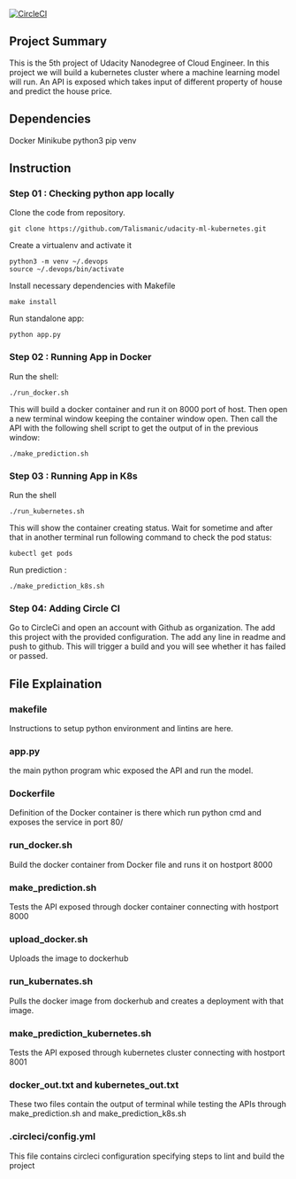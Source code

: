 [![CircleCI](https://circleci.com/gh/Talismanic/udacity-ml-kubernetes.svg?style=svg)](https://circleci.com/gh/Talismanic/udacity-ml-kubernetes)


## Project Summary
This is the 5th project of Udacity Nanodegree of Cloud Engineer. In this project we will build a kubernetes cluster where a machine learning model will run. An API is exposed which takes input of different property of house and predict the house price.

## Dependencies
Docker
Minikube
python3
pip
venv
## Instruction
### Step 01 : Checking python app locally
Clone the code from repository. 
```
git clone https://github.com/Talismanic/udacity-ml-kubernetes.git
```

Create a virtualenv and activate it

```
python3 -m venv ~/.devops
source ~/.devops/bin/activate   
```
Install necessary dependencies with Makefile
``` 
make install
```
Run standalone app: 
```
python app.py
```
### Step 02 : Running App in Docker 

Run the shell: 
```
./run_docker.sh
```
This will build a docker container and run it on 8000 port of host. Then open a new terminal window keeping the container window open. Then call the API with the following shell script to get the output of in the previous window:
```
./make_prediction.sh
```

### Step 03 : Running App in K8s

Run the shell
```
./run_kubernetes.sh
```
This will show the container creating status. Wait for sometime and after that in another terminal run following command to check the pod status:
```
kubectl get pods
```
Run prediction : 
```
./make_prediction_k8s.sh
```
### Step 04: Adding Circle CI
Go to CircleCi and open an account with Github as organization. The add this project with the provided configuration. The add any line in readme and push to github. This will trigger a build and you will see whether it has failed or passed.


## File Explaination
### makefile 
Instructions to setup python environment and lintins are here.
### app.py 
the main python program whic exposed the API and run the model.
### Dockerfile 
Definition of the Docker container is there which run python cmd and exposes the service in port 80/
### run_docker.sh 
Build the docker container from Docker file and runs it on hostport 8000
### make_prediction.sh 
Tests  the API exposed through docker container connecting with hostport 8000
### upload_docker.sh 
Uploads the image to dockerhub
### run_kubernates.sh 
Pulls the docker image from dockerhub and creates a deployment with that image. 
### make_prediction_kubernetes.sh 
Tests  the API exposed through kubernetes cluster connecting with hostport 8001
### docker_out.txt and kubernetes_out.txt
These two files contain the output of terminal while testing the APIs through make_prediction.sh and make_prediction_k8s.sh
### .circleci/config.yml 
This file contains circleci configuration specifying steps to lint and build the project

